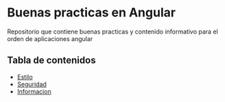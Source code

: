 # Buenas practicas en Angular

Repositorio que contiene buenas practicas y contenido informativo para el orden de aplicaciones angular

## Tabla de contenidos

- [Estilo](https://git.hightech-corp.com/web-dev/angular-best-practices/tree/master/style/STYLE.md)
- [Seguridad](https://git.hightech-corp.com/web-dev/angular-best-practices/tree/master/security/SECURITY.md)
- [Informacion](https://git.hightech-corp.com/web-dev/angular-best-practices/tree/master/information/INFORMATION.md)
